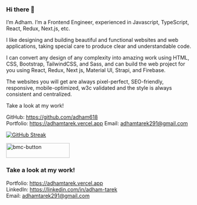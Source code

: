 
### Hi there 👋

I’m Adham. I’m a Frontend Engineer, experienced in Javascript, TypeScript,  React, Redux, Next.js, etc.

I like designing and building beautiful and functional websites and web applications, taking special care to produce clear and understandable code.

I can convert any design of any complexity into amazing work using HTML, CSS, Bootstrap, TailwindCSS, and Sass, and can build the web project for you using React, Redux, Next js, Material UI, Strapi, and Firebase.

The websites you will get are always pixel-perfect, SEO-friendly, responsive, mobile-optimized, w3c validated and the style is always consistent and centralized.

Take a look at my work!

GitHub: https://github.com/adham618
Portfolio: https://adhamtarek.vercel.app
Email: adhamtarek291@gmail.com

[![GitHub Streak](http://github-readme-streak-stats.herokuapp.com?user=adham618&date_format=M%20j%5B%2C%20Y%5D&currStreakLabel=000000&ring=000000&fire=000000)](https://git.io/streak-stats)<br/>

<a href="https://www.buymeacoffee.com/adhamtarek" target="_blank"><img width="172" height="40" alt="bmc-button" src="https://user-images.githubusercontent.com/88515844/161430006-50742200-80cb-4c8f-b60c-ffe9260ff64e.png">
</a>



### Take a look at my work!

Portfolio: https://adhamtarek.vercel.app<br>
LinkedIn: https://linkedin.com/in/adham-tarek<br>
Email: adhamtarek291@gmail.com<br>
